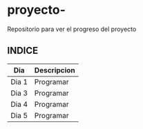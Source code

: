 # proyecto-
Repositorio para ver el progreso del proyecto 
## INDICE
|Dia|Descripcion|
|--|--|
|Dia 1|Programar|
|Dia 3|Programar|
|Dia 4|Programar|
|Dia 5|Programar|